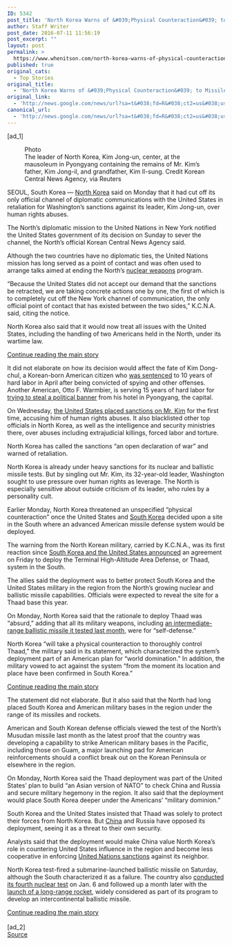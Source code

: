 ```yaml
---
ID: 5342
post_title: 'North Korea Warns of &#039;Physical Counteraction&#039; to Missile Defense System &#8211; New York Times'
author: Staff Writer
post_date: 2016-07-11 11:56:19
post_excerpt: ""
layout: post
permalink: >
  https://www.whenitson.com/north-korea-warns-of-physical-counteraction-to-missile-defense-system-new-york-times/
published: true
original_cats:
  - Top Stories
original_title:
  - 'North Korea Warns of &#039;Physical Counteraction&#039; to Missile Defense System - New York Times'
original_link:
  - 'http://news.google.com/news/url?sa=t&#038;fd=R&#038;ct2=us&#038;usg=AFQjCNFcNkWh7fNN0knl0tSwRf_zaoCkWw&#038;clid=c3a7d30bb8a4878e06b80cf16b898331&#038;cid=52779154212488&#038;ei=YYmDV_CwKYuJhQGZzKKQCw&#038;url=http://www.nytimes.com/2016/07/12/world/asia/north-korea-missile-defense-thaad.html'
canonical_url:
  - 'http://news.google.com/news/url?sa=t&#038;fd=R&#038;ct2=us&#038;usg=AFQjCNFcNkWh7fNN0knl0tSwRf_zaoCkWw&#038;clid=c3a7d30bb8a4878e06b80cf16b898331&#038;cid=52779154212488&#038;ei=YYmDV_CwKYuJhQGZzKKQCw&#038;url=http://www.nytimes.com/2016/07/12/world/asia/north-korea-missile-defense-thaad.html'
---
```

 [ad_1]
<br><div readability="144.12081274025">
        <figure id="media-100000004522748" class="media photo lede layout-large-horizontal" data-media-action="modal" itemprop="associatedMedia" itemscope="" itemid="https://static01.nyt.com/images/2016/07/12/world/12NKOREA-web1/12NKOREA-web1-master768.jpg" itemtype="http://schema.org/ImageObject" aria-label="media" role="group"><span class="visually-hidden">Photo</span>
    <div class="image">
            <img src="https://static01.nyt.com/images/2016/07/12/world/12NKOREA-web1/12NKOREA-web1-master768.jpg" alt="" class="media-viewer-candidate" data-mediaviewer-src="http://www.whenitson.com/wp-content/uploads/2016/07/North-Korea-Warns-of-039Physical-Counteraction039-to-Missile-Defense-System-New-York-Times.jpg" data-mediaviewer-caption="The leader of North Korea, Kim Jong-un, center, at the mausoleum in Pyongyang containing the remains of Mr. Kim&#x2019;s father, Kim Jong-il, and grandfather, Kim Il-sung." data-mediaviewer-credit="Korean Central News Agency, via Reuters" itemprop="url" itemid="https://static01.nyt.com/images/2016/07/12/world/12NKOREA-web1/12NKOREA-web1-master768.jpg"/><meta itemprop="height" content="512"/><meta itemprop="width" content="768"/></div>
        <figcaption class="caption" itemprop="caption description"><span class="caption-text">The leader of North Korea, Kim Jong-un, center, at the mausoleum in Pyongyang containing the remains of Mr. Kim’s father, Kim Jong-il, and grandfather, Kim Il-sung.</span>
                        <span class="credit" itemprop="copyrightHolder">
            <span class="visually-hidden">Credit</span>
            Korean Central News Agency, via Reuters        </span>
            </figcaption></figure><p class="story-body-text story-content" data-para-count="250" data-total-count="250">SEOUL, South Korea — <a href="http://topics.nytimes.com/top/news/international/countriesandterritories/northkorea/index.html?inline=nyt-geo" title="More news and information about North Korea." class="meta-loc">North Korea</a> said on Monday that it had cut off its only official channel of diplomatic communications with the United States in retaliation for Washington’s sanctions against its leader, Kim Jong-un, over human rights abuses.</p><p class="story-body-text story-content" data-para-count="208" data-total-count="458">The North’s diplomatic mission to the United Nations in New York notified the United States government of its decision on Sunday to sever the channel, the North’s official Korean Central News Agency said.</p><p class="story-body-text story-content" data-para-count="207" data-total-count="665">Although the two countries have no diplomatic ties, the United Nations mission has long served as a point of contact and was often used to arrange talks aimed at ending the North’s <a href="http://topics.nytimes.com/top/news/science/topics/atomic_weapons/index.html?inline=nyt-classifier" title="More articles about nuclear weapons." class="meta-classifier">nuclear weapons</a> program.</p><p class="story-body-text story-content" data-para-count="325" data-total-count="990">“Because the United States did not accept our demand that the sanctions be retracted, we are taking concrete actions one by one, the first of which is to completely cut off the New York channel of communication, the only official point of contact that has existed between the two sides,” K.C.N.A. said, citing the notice.</p><p class="story-body-text story-content" data-para-count="162" data-total-count="1152">North Korea also said that it would now treat all issues with the United States, including the handling of two Americans held in the North, under its wartime law.</p><div id="story-ad-1" class="story-ad ad ad-placeholder nocontent robots-nocontent">
    
<a class="visually-hidden skip-to-text-link" href="#story-continues-1">Continue reading the main story</a>
</div>
<p class="story-body-text story-content" data-para-count="367" data-total-count="1519" id="story-continues-1">It did not elaborate on how its decision would affect the fate of Kim Dong-chul, a Korean-born American citizen who <a href="http://www.nytimes.com/2016/04/30/world/asia/north-korea-kim-dong-chul-sentence.html">was sentenced</a> to 10 years of hard labor in April after being convicted of spying and other offenses. Another American, Otto F. Warmbier, is serving 15 years of hard labor for <a href="http://www.nytimes.com/2016/03/17/world/asia/north-korea-otto-warmbier-sentenced.html">trying to steal a political banner</a> from his hotel in Pyongyang, the capital.</p><p class="story-body-text story-content" data-para-count="303" data-total-count="1822">On Wednesday, <a href="http://www.nytimes.com/2016/07/07/world/asia/obama-puts-sanctions-on-north-korean-leaders-for-human-rights-abuse.html">the United States placed sanctions on Mr. Kim</a> for the first time, accusing him of human rights abuses. It also blacklisted other top officials in North Korea, as well as the intelligence and security ministries there, over abuses including extrajudicial killings, forced labor and torture.</p><p class="story-body-text story-content" data-para-count="96" data-total-count="1918">North Korea has called the sanctions “an open declaration of war” and warned of retaliation.</p><p class="story-body-text story-content" data-para-count="313" data-total-count="2231">North Korea is already under heavy sanctions for its nuclear and ballistic missile tests. But by singling out Mr. Kim, its 32-year-old leader, Washington sought to use pressure over human rights as leverage. The North is especially sensitive about outside criticism of its leader, who rules by a personality cult.</p><p class="story-body-text story-content" data-para-count="223" data-total-count="2454">Earlier Monday, North Korea threatened an unspecified “physical counteraction” once the United States and <a href="http://topics.nytimes.com/top/news/international/countriesandterritories/southkorea/index.html?inline=nyt-geo" title="More news and information about South Korea." class="meta-loc">South Korea</a> decided upon a site in the South where an advanced American missile defense system would be deployed.</p><p class="story-body-text story-content" data-para-count="242" data-total-count="2696">The warning from the North Korean military, carried by K.C.N.A., was its first reaction since <a href="http://www.nytimes.com/2016/07/08/world/asia/south-korea-and-us-agree-to-deploy-missile-defense-system.html">South Korea and the United States announced</a> an agreement on Friday to deploy the Terminal High-Altitude Area Defense, or Thaad, system in the South.</p><p class="story-body-text story-content" data-para-count="251" data-total-count="2947">The allies said the deployment was to better protect South Korea and the United States military in the region from the North’s growing nuclear and ballistic missile capabilities. Officials were expected to reveal the site for a Thaad base this year.</p><p class="story-body-text story-content" data-para-count="219" data-total-count="3166">On Monday, North Korea said that the rationale to deploy Thaad was “absurd,” adding that all its military weapons, including <a href="http://www.nytimes.com/2016/06/23/world/asia/north-korea-missile-test.html">an intermediate-range ballistic missile it tested last month</a>, were for “self-defense.”</p><p class="story-body-text story-content" data-para-count="355" data-total-count="3521">North Korea “will take a physical counteraction to thoroughly control Thaad,” the military said in its statement, which characterized the system’s deployment part of an American plan for “world domination.” In addition, the military vowed to act against the system “from the moment its location and place have been confirmed in South Korea.”</p><div id="story-ad-2" class="story-ad ad ad-placeholder nocontent robots-nocontent">
    
<a class="visually-hidden skip-to-text-link" href="#story-continues-2">Continue reading the main story</a>
</div>
<p class="story-body-text story-content" data-para-count="179" data-total-count="3700" id="story-continues-2">The statement did not elaborate. But it also said that the North had long placed South Korea and American military bases in the region under the range of its missiles and rockets.</p><p class="story-body-text story-content" data-para-count="373" data-total-count="4073">American and South Korean defense officials viewed the test of the North’s Musudan missile last month as the latest proof that the country was developing a capability to strike American military bases in the Pacific, including those on Guam, a major launching pad for American reinforcements should a conflict break out on the Korean Peninsula or elsewhere in the region.</p><p class="story-body-text story-content" data-para-count="308" data-total-count="4381">On Monday, North Korea said the Thaad deployment was part of the United States’ plan to build “an Asian version of NATO” to check China and Russia and secure military hegemony in the region. It also said that the deployment would place South Korea deeper under the Americans’ “military dominion.”</p><p class="story-body-text story-content" data-para-count="201" data-total-count="4582">South Korea and the United States insisted that Thaad was solely to protect their forces from North Korea. But <a href="http://www.nytimes.com/2016/07/09/world/asia/south-korea-us-thaad-china.html">China</a> and Russia have opposed its deployment, seeing it as a threat to their own security.</p><p class="story-body-text story-content" data-para-count="217" data-total-count="4799">Analysts said that the deployment would make China value North Korea’s role in countering United States influence in the region and become less cooperative in enforcing <a href="http://www.nytimes.com/2016/03/03/world/asia/north-korea-un-sanctions.html">United Nations sanctions</a> against its neighbor.</p><p class="story-body-text story-content" data-para-count="346" data-total-count="5145">North Korea test-fired a submarine-launched ballistic missile on Saturday, although the South characterized it as a failure. The country also <a href="http://www.nytimes.com/2016/01/06/world/asia/north-korea-hydrogen-bomb-test.html">conducted its fourth nuclear test</a> on Jan. 6 and followed up a month later with the <a href="http://www.nytimes.com/2016/02/07/world/asia/north-korea-moves-up-rocket-launching-plan.html">launch of a long-range rocket</a>, widely considered as part of its program to develop an intercontinental ballistic missile.</p>        <a class="visually-hidden skip-to-text-link" href="#whats-next">Continue reading the main story</a>
    </div>
<br>[ad_2]
<br><a href="http://news.google.com/news/url?sa=t&#038;fd=R&#038;ct2=us&#038;usg=AFQjCNFcNkWh7fNN0knl0tSwRf_zaoCkWw&#038;clid=c3a7d30bb8a4878e06b80cf16b898331&#038;cid=52779154212488&#038;ei=YYmDV_CwKYuJhQGZzKKQCw&#038;url=http://www.nytimes.com/2016/07/12/world/asia/north-korea-missile-defense-thaad.html">Source </a>